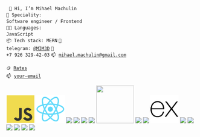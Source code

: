 <code> 👋 Hi, I’m Mihael Machulin </code><br>
<code>👷 Speciality: Software engineer / Frontend</code><br>
<code>🧑‍💻 Languages: JavaScript</code><br>
<code>📦 Tech stack: MERN</code>
<code>💬 telegram: [@MIM3D](https://telegram.me/MIM3D)</code>
<code>📲 +7 926 329-42-03</code>
<code>📫  mihael.machulin@gmail.com</code>


<!--
- 💞️ I’m looking to collaborate on my pet-projects Vehi (Personal service book for drivers) & CReaM (Simple CRM for personal use)
<code>💡 [Skills](skills.md)</code>
<code>🧻 [Projects](PROJECTS.md)</code>
<code>📢 [Public talks: 0](TALKS.md)</code>
<code>👀 [Open-source contribution](CONTRIBUTION.md)</code><br>

-->

<code>🪙 [Rates](RATES.md)</code><br>
<code>📫 [your-email](mailto:your-email)</code>

<div>
  <img src="https://raw.githubusercontent.com/devicons/devicon/1119b9f84c0290e0f0b38982099a2bd027a48bf1/icons/javascript/javascript-original.svg" width="75px">
  <img src="https://raw.githubusercontent.com/devicons/devicon/1119b9f84c0290e0f0b38982099a2bd027a48bf1/icons/react/react-original.svg" width="75px">
  <img src="https://cdn.worldvectorlogo.com/logos/redux.svg" width="75px">
  <img src="https://brandeps.com/logo-download/R/React-Router-logo-vector-01.svg" width="75px">
  <img src="https://cdn.worldvectorlogo.com/logos/vitejs.svg" width="75px">
  <img src="https://cdn.worldvectorlogo.com/logos/html-1.svg" width="75px">
  <img src="https://c.tenor.com/D61XbAM9d9MAAAAd/doom-doomguy.gif" width="100px" height="100px">
  <img src="https://cdn.worldvectorlogo.com/logos/css-3.svg" width="75px">
  <img src="https://cdn.worldvectorlogo.com/logos/nodejs-icon.svg" width="75px">
  <img src="https://raw.githubusercontent.com/devicons/devicon/1119b9f84c0290e0f0b38982099a2bd027a48bf1/icons/express/express-original.svg" width="75px">
  <img src="https://cdn.worldvectorlogo.com/logos/git-icon.svg" width="75px">
  <img src="https://cdn.worldvectorlogo.com/logos/github-icon.svg" width="75px">
  <img src="https://cdn.worldvectorlogo.com/logos/yarn.svg" width="75px">
  <img src="https://cdn.worldvectorlogo.com/logos/npm-square-red-1.svg" width="75px">
  <img src="https://cdn.worldvectorlogo.com/logos/webstorm-icon.svg" width="75px">
  <img src="https://avatars.githubusercontent.com/u/65011256?s=200&v=4" width="75px">
</div>
